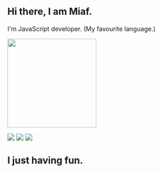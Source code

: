 <h2> Hi there, I am Miaf.</h2>
I'm JavaScript developer. (My favourite language.)

<span> 
<p>
  <img align="center" src="https://github-readme-stats.vercel.app/api?username=MiafJS&show_icons=true&theme=radical" width="%100" height="200px"
</p>
</span>
<p>
 <a href="https://discord.com/users/324886053884264449" target"blank_"><img src="https://img.shields.io/badge/Discord%20-7289DA.svg?&style=for-the-badge&logo=discord&logoColor=white"></a>
  <a href="https://www.github.com/MiafJS" target"blank_"><img src="https://img.shields.io/badge/GitHub%20-191717.svg?&style=for-the-badge&logo=github&logoColor=white"></a>
 <a href="https://www.instagram.com/MiafJS" target"blank_"><img src="https://img.shields.io/badge/INSTAGRAM%20-DC3175.svg?&style=for-the-badge&logo=instagram&logoColor=white"></a>
</p>
<h2> I just having fun. </h2>

